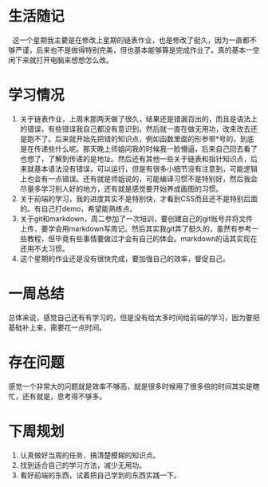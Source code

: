# 生活随记
&nbsp;&nbsp;这一个星期我主要是在修改上星期的链表作业，也是修改了挺久，因为一直都不够严谨，后来也不是做得特别完美，但也基本能够算是完成作业了。真的基本一空闲下来就打开电脑来想想怎么改。
# 学习情况
1. 关于链表作业，上周末那两天做了很久，结果还是错漏百出的，而且是语法上的错误，有些错误我自己都没有意识到。然后就一直在做无用功，改来改去还是跑不了。后来就开始先把错的知识点，例如函数里面的形参带*号的，到底是在传递些什么呢。那天晚上师姐问我的时候我一脸懵逼，后来自己回去看了也想了，了解到传递的是地址。然后还有其他一些关于链表和指针知识点，后来就基本语法没有错误，可以运行，但是有很多小细节没有注意到，可能逻辑上也会有一点错误。还有就是师姐说的，可能编译习惯不是特别好，然后我会尽量多学习别人好的地方，还有就是感觉要开始养成画图的习惯。
2. 关于前端的学习，我的进度其实不是特别快，才看到CSS而且还不是特别后面的。有自己打demo，希望能熟练点。
3. 关于git和markdown，周二参加了一次培训，要创建自己的git账号并将文件上传，要学会用markdown写周记。然后其实我git弄了挺久的，虽然有参考一些教程，但毕竟有些事情要做过才会有自己的体会。markdown的话其实现在还用不太习惯。
4. 这个星期的作业还是没有很快完成，要加强自己的效率，督促自己。
# 一周总结
总体来说，感觉自己还有有学习的，但是没有给太多时间给前端的学习，因为要把基础补上来，需要花一点时间。
# 存在问题
感觉一个非常大的问题就是效率不够高，就是很多时候用了很多倍的时间其实是瞎忙，还有就是，思考得不够多。
# 下周规划
1. 认真做好当周的任务，搞清楚模糊的知识点。
2. 找到适合自己的学习方法，减少无用功。
3. 看好前端的东西，试着把自己学到的东西实践一下。